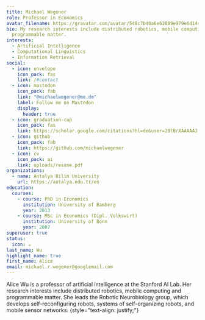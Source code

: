 ```yaml
---
title: Michael Wegener
role: Professor in Economics
avatar_filename: https://gravatar.com/avatar/548c7b40a6e62089e979e6d14425e2c8?s=200
bio: My research interests include distributed robotics, mobile computing and
  programmable matter.
interests:
  - Artificial Intelligence
  - Computational Linguistics
  - Information Retrieval
social:
  - icon: envelope
    icon_pack: fas
    link: /#contact
  - icon: mastodon
    icon_pack: fab
    link: "@michaelwegener@me.dm"
    label: Follow me on Mastodon
    display:
      header: true
  - icon: graduation-cap
    icon_pack: fas
    link: https://scholar.google.com/citations?hl=de&user=28lBrXAAAAAJ
  - icon: github
    icon_pack: fab
    link: https://github.com/michaelwegener
  - icon: cv
    icon_pack: ai
    link: uploads/resume.pdf
organizations:
  - name: Antalya Bilim University
    url: https://antalya.edu.tr/en
education:
  courses:
    - course: PhD in Economics
      institution: University of Bamberg
      year: 2013
    - course: MSc in Economics (Dipl. Volkswirt)
      institution: University of Bonn
      year: 2007
superuser: true
status:
  icon: ☕️
last_name: Wu
highlight_name: true
first_name: Alice
email: michael.r.wegener@googlemail.com
---
```


Alice Wu is a professor of artificial intelligence at the Stanford AI Lab. Her research interests include distributed robotics, mobile computing and programmable matter. She leads the Robotic Neurobiology group, which develops self-reconfiguring robots, systems of self-organizing robots, and mobile sensor networks.
{style="text-align: justify;"}
